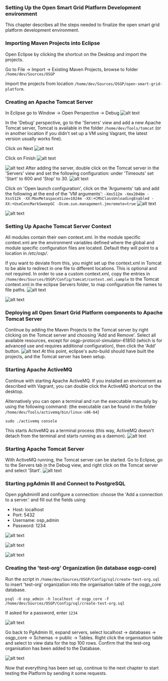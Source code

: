### Setting Up the Open Smart Grid Platform Development environment
This chapter describes all the steps needed to finalize the open smart grid platform development environment.

### Importing Maven Projects into Eclipse
Open Eclipse by clicking the shortcut on the Desktop and import the projects.

Go to File -> Import -> Existing Maven Projects, browse to folder `/home/dev/Sources/OSGP`

Import the projects from location `/home/dev/Sources/OSGP/open-smart-grid-platform`.

### Creating an Apache Tomcat Server

In Eclipse go to Window -> Open Perspective -> Debug
![alt text](./installation-script-screenshots/16.png)

In the 'Debug' perspective, go to the 'Servers' view and add a new Apache Tomcat server, Tomcat is available in the folder `/home/dev/Tools/tomcat` (or in another location if you didn't set up a VM using Vagrant, the latest version usually works fine).

Click on Next
![alt text](./installation-script-screenshots/tomcat-1-define-server.png)

Click on Finish
![alt text](./installation-script-screenshots/tomcat-2-edit-server-runtime.png)

![alt text](./installation-script-screenshots/tomcat-3-created.png)
After adding the server, double click on the Tomcat server in the 'Servers' view and set the following configuration: under 'Timeouts' set 'Start' to 600 and 'Stop' to 30.
![alt text](./installation-script-screenshots/tomcat-4-timeouts.png)

Click on 'Open launch configuration', click on the 'Arguments' tab and add the following at the end of the 'VM arguments':
`-Xms512m -Xmx2048m -Xss512k -XX:MaxMetaspaceSize=1024m -XX:+CMSClassUnloadingEnabled -XX:+UseConcMarkSweepGC -Dcom.sun.management.jmxremote=true`
![alt text](./installation-script-screenshots/tomcat-5-launch-configuration-old.png)

![alt text](./installation-script-screenshots/tomcat-6-launch-configuration-new.png)

### Setting Up Apache Tomcat Server Context
All modules contain their own context.xml. In the module specific context.xml are the environment variables defined where the global and module specific configuration files are located. Default they will point to a location in */etc/osp/*.

If you want to deviate from this, you might set up the context.xml in Tomcat to be able to redirect in one file to different locations.  This is optional and not required.
In order to use a custom context.xml, copy the entries in `/home/dev/Sources/OSGP/Config/tomcat/context.xml.sample` to the Tomcat context.xml in the eclipse Servers folder, to map configuration file names to file paths.
![alt text](./installation-script-screenshots/context.xml.sample.png)

![alt text](./installation-script-screenshots/context.xml.png)

### Deploying all Open Smart Grid Platform components to Apache Tomcat Server
Continue by adding the Maven Projects to the Tomcat server by right clicking on the Tomcat server and choosing 'Add and Remove'. Select all available resources, except for osgp-protocol-simulator-61850 (which is for advanced use and requires additional configuration), then click the 'Add' button.
![alt text](./installation-script-screenshots/add-resources.png)
At this point, eclipse's auto-build should have built the projects, and the Tomcat server has been setup.

### Starting Apache ActiveMQ
Continue with starting Apache ActiveMQ. If you installed an environment as described with Vagrant, you can double click the ActiveMQ shortcut on the desktop.

Alternatively you can open a terminal and run the executable manually by using the following command:
(the executable can be found in the folder `/home/dev/Tools/activemq/bin/linux-x86-64`)
```shell
sudo ./activemq console
```

This starts ActiveMQ as a terminal process (this way, ActiveMQ doesn't detach from the terminal and starts running as a daemon).
![alt text](./installation-script-screenshots/31.png)

### Starting Apache Tomcat Server
With ActiveMQ running, the Tomcat server can be started. Go to Eclipse, go to the Servers tab in the Debug view, and right click on the Tomcat server and select 'Start'.
![alt text](./installation-script-screenshots/tomcat-7-tomcat-started.png)

### Starting pgAdmin III and Connect to PostgreSQL
Open pgAdminIII and configure a connection: choose the 'Add a connection to a server.' and fill out the fields using
- Host: localhost
- Port: 5432
- Username: osp_admin
- Password: 1234

![alt text](./installation-script-screenshots/33.png)

![alt text](./installation-script-screenshots/34.png)

![alt text](./installation-script-screenshots/35.png)

### Creating the 'test-org' Organization (in database osgp-core)
Run the script in `/home/dev/Sources/OSGP/Config/sql/create-test-org.sql` to insert 'test-org' organization into the organisation table of the osgp_core database.

```shell
psql -U osp_admin -h localhost -d osgp_core -f /home/dev/Sources/OSGP/Config/sql/create-test-org.sql
```

If asked for a password, enter ```1234```

![alt text](./installation-script-screenshots/36.png)

Go back to PgAdmin III, expand servers, select localhost -> databases -> osgp_core -> Schemas -> public -> Tables. Right click the organisation table and select to view data for the top 100 rows. Confirm that the test-org organisation has been added to the Database.

![alt text](./installation-script-screenshots/37.png)

Now that everything has been set up, continue to the next chapter to start testing the Platform by sending it some requests.
